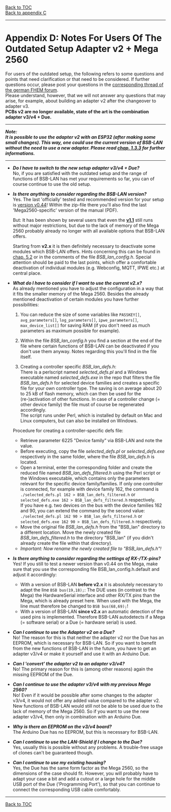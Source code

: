 [Back to TOC](toc.md)  
[Back to appendix C](appendix_c.md)    
    
---  
   
# Appendix D: Notes For Users Of The Outdated Setup Adapter v2 + Mega 2560

For users of the outdated setup, the following refers to some questions and points that need clarification or that need to 
be considered. If further questions occur, please post your questions in the [corresponding thread of the german FHEM forum](https://forum.fhem.de/index.php/topic,29762.0.html).  
Please understand, however, that we will not answer any questions that may arise, for example, about building an adapter v2 after the changeover to adapter v3.  
**PCBs v2 are no longer available, state of the art is the combination adapter v3/v4 + Due.**  
  
---  
  
***Note:  
It is possible to use the adapter v2 with an ESP32 (after making some small changes). This way, one could use the current version of BSB-LAN without the need to use a new adapter. Please read [chap. 1.3.3](chap01.md#133-esp32-with-due-compatible-bsb-lan-adapter-v2) for further informations.*** 
  
---  
  
- ***Do I have to switch to the new setup adapter v3/v4 + Due?***  
    No, if you are satisfied with the outdated setup and the range of functions of BSB-LAN has met your requirements so far, 
you can of course continue to use the old setup.  
  
- ***Is there anything to consider regarding the BSB-LAN version?***  
    Yes. The last 'officially' tested and recommended version for your setup is [version v0.44](https://github.com/fredlcore/bsb_lan/releases/tag/v0.44)! Within the zip-file there you'll also find the last 'Mega2560-specific' version of the manual (PDF).    
  
    But: It has been shown by several users that even the **[v1.1](https://github.com/fredlcore/bsb_lan/releases/tag/v1.1)** still runs without major restrictions, but due to the lack of memory of the Mega 2560 probably already no longer with all available options that BSB-LAN offers.  
  
    Starting from **v2.x** it is then definitely necessary to deactivate some modules which BSB-LAN offers. Hints concerning this can be found in [chap. 5.2](chap05.md#52-configuration-by-adjusting-the-settings-within-bsb_lan_configh) or in the comments of the file *BSB_lan_config.h*. Special attention should be paid to the last points, which offer a comfortable deactivation of individual modules (e.g. Webconfig, MQTT, IPWE etc.) at central place.  
  
- ***What do I have to consider if I want to use the current v2.x?***  
    As already mentioned you have to adjust the configuration in a way that it fits the smaller memory of the Mega 2560. Besides the already mentioned deactivation of certain modules you have further possibilities:  
  
    1) You can reduce the size of some variables like `PASSKEY[]`, `avg_parameters[]`, `log_parameters[]`, `ipwe_parameters[]`, `max_device_list[]` for saving RAM (if you don't need as much parameters as maximum possible for example).    
  
    2) Within the file *BSB_lan_config.h* you find a section at the end of the file where certain functions of BSB-LAN can be deactivated if you don't use them anyway. Notes regarding this you'll find in the file itself.  
  
    3) Creating a controller specific *BSB_lan_defs.h*:  
    There is a perlscript named *selected_defs.pl* and a Windows executable named *selected_defs.exe* in the repo that filters the file *BSB_lan_defs.h* for selected device families and creates a specific file for your own controller type. The saving is on average about 20 to 25 kB of flash memory, which can then be used for the (re-)activation of other functions. In case of a controller change (= other device family) the file must of course be regenerated accordingly.  
    The script runs under Perl, which is installed by default on Mac and Linux computers, but can also be installed on Windows.  

    Procedure for creating a controller-specific defs file:  
    - Retrieve parameter 6225 "Device family" via BSB-LAN and note the value.  
    - Before executing, copy the file *selected_defs.pl* or *selected_defs.exe* respectively in the same folder, where the file *BSB_lan_defs.h* is located.   
    - Open a terminal, enter the corresponding folder and create the reduced file named *BSB_lan_defs_filtered.h* using the Perl script or the Windows executable, which contains only the parameters relevant for the specific device family/families. If only one controller is connected, for example with device family 162, the command is  
    `./selected_defs.pl 162 > BSB_lan_defs_filtered.h` or  
    `selected_defs.exe 162 > BSB_lan_defs_filtered.h` respectively.  
    If you have e.g. two devices on the bus with the device families 162 and 90, you can extend the command by the second value:  
    `./selected_defs.pl 162 90 > BSB_lan_defs_filtered.h` or  
    `selected_defs.exe 162 90 > BSB_lan_defs_filtered.h` respectively.    
    - Move the original file *BSB_lan_defs.h* from the "BSB_lan" directory to a different location. Move the newly created file *BSB_lan_defs_filtered.h* to the directory "BSB_lan" (if you didn't already create the file within that directory).  
    - *Important: Now rename the newly created file to "BSB_lan_defs.h"!*  
  
- ***Is there anything to consider regarding the settings of RX-/TX-pins?***  
    Yes! If you still to test a newer version than v0.44 on the Mega, make sure that you use the corresponding file BSB_lan_config.h.default and adjust it accordingly:    
    - With a version of BSB-LAN **before v2.x** it is absolutely necessary to adapt the line `BSB bus(19,18);`: The DUE uses (in contrast to the Mega) the HardwareSerial interface and other RX/TX pins than the Mega, which is already preset here. When used with the Mega, the line must therefore be changed to `BSB bus(68,69);`!  
    - With a version of BSB-LAN **since v2.x** an automatic detection of the used pins is implemented. Therefore BSB-LAN autodetects if a Mega (= software serial) or a Due (= hardware serial) is used.    
  
- ***Can I continue to use the Adapter v2 on a Due?***  
No! The reason for this is that neither the adapter v2 nor the Due has an EEPROM, which is necessary for BSB-LAN.
So if you want to benefit from the new functions of BSB-LAN in the future, you have to get an adapter v3/v4 or make it yourself 
and use it with an Arduino Due.  
  
- ***Can I 'convert' the adapter v2 to an adapter v3/v4?***  
No! The primary reason for this is (among other reasons) again the missing EEPROM of the Due.  
  
- ***Can I continue to use the adapter v3/v4 with my previous Mega 2560?***  
No! Even if it would be possible after some changes to the adapter v3/v4, it would not offer any added value compared to the 
adapter v2. New functions of BSB-LAN would still not be able to be used due to the lack of memory of the Mega 2560. 
So if you want to use the new adapter v3/v4, then only in combination with an Arduino Due.  
  
- ***Why is there an EEPROM on the v3/v4 board?***  
The Arduino Due has no EEPROM, but this is necessary for BSB-LAN.  
  
- ***Can I continue to use the LAN-Shield if I change to the Due?***  
Yes, usually this is possible without any problems. A trouble-free usage of clones can't be guaranteed though.  
  
- ***Can I continue to use my existing housing?***  
Yes, the Due has the same form factor as the Mega 2560, so the dimensions of the case should fit. However, you will probably 
have to adapt your case a bit and add a cutout or a large hole for the middle USB port of the Due ('Programming Port'), 
so that you can continue to connect the corresponding USB cable comfortably.  
  
---  
  
[Back to TOC](toc.md)  
  

  
